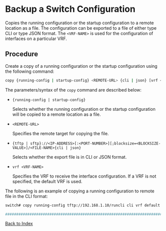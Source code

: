 # Backup a Switch Configuration

Copies the running configuration or the startup configuration to a remote location as a file. The configuration can be exported to a file of either type CLI or type JSON format. The `<VRF-NAME>` is used for the configuration of interfaces on a particular VRF.

## Procedure

Create a copy of a running configuration or the startup configuration using the following command:

```bash
copy {running-config | startup-config} <REMOTE-URL> {cli | json} [vrf <VRF-NAME>]
```

The parameters/syntax of the `copy` command are described below:

* `{running-config | startup-config}`

  Selects whether the running configuration or the startup configuration will be copied to a remote location as a file.

* `<REMOTE-URL>`

  Specifies the remote target for copying the file.

* `{tftp | sftp}://<IP-ADDRESS>[:<PORT-NUMBER>][;blocksize=<BLOCKSIZE-VALUE>]/<FILE-NAME>{cli | json}`

  Selects whether the export file is in CLI or JSON format.

* `vrf <VRF-NAME>`

  Specifies the VRF to receive the interface configuration. If a VRF is not specified, the default VRF is used.

The following is an example of copying a running configuration to remote file in the CLI format:

```bash
switch# copy running-config tftp://192.168.1.10/runcli cli vrf default

######################################################################### 100.0%Success
```

[Back to Index](index.md)
